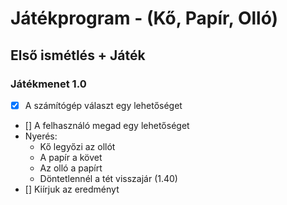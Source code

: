 # Játékprogram - (Kő, Papír, Olló)
## Első ismétlés + Játék

### Játékmenet 1.0
- [x] A számítógép választ egy lehetőséget
- [] A felhasználó megad egy lehetőséget
 - Nyerés:
    - Kő legyőzi az ollót
    - A papír a követ
    - Az olló a papírt
    - Döntetlennél a tét visszajár (1.40)
 - [] Kiírjuk az eredményt
